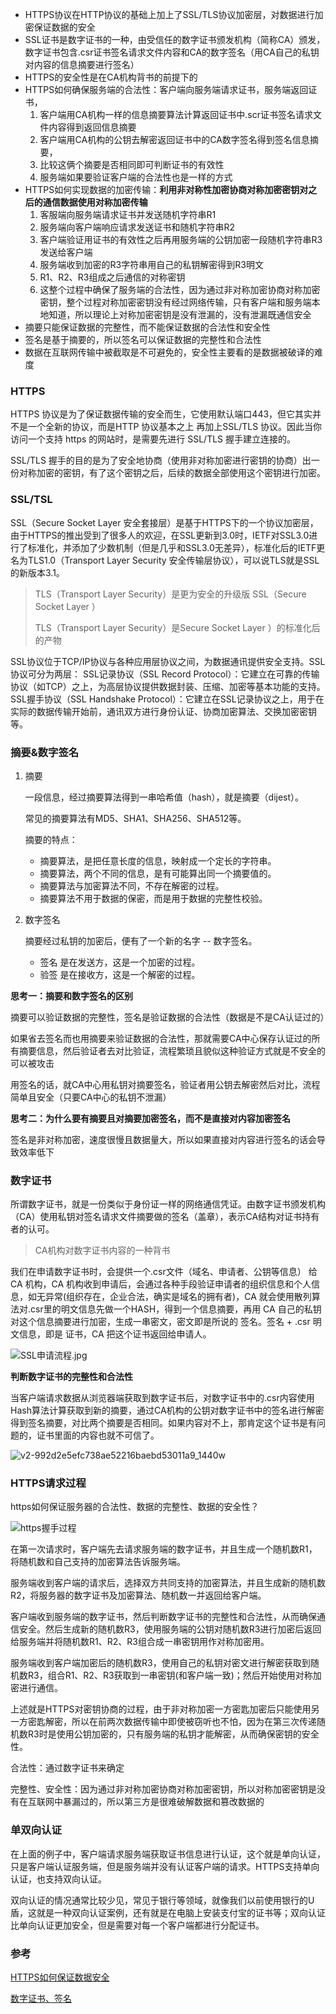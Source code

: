- HTTPS协议在HTTP协议的基础上加上了SSL/TLS协议加密层，对数据进行加密保证数据的安全
- SSL证书是数字证书的一种，由受信任的数字证书颁发机构（简称CA）颁发，数字证书包含.csr证书签名请求文件内容和CA的数字签名（用CA自己的私钥对内容的信息摘要进行签名）
- HTTPS的安全性是在CA机构背书的前提下的
- HTTPS如何确保服务端的合法性：客户端向服务端请求证书，服务端返回证书，
  1. 客户端用CA机构一样的信息摘要算法计算返回证书中.scr证书签名请求文件内容得到返回信息摘要
  2. 客户端用CA机构的公钥去解密返回证书中的CA数字签名得到签名信息摘要，
  3. 比较这俩个摘要是否相同即可判断证书的有效性
  4. 服务端如果要验证客户端的合法性也是一样的方式
- HTTPS如何实现数据的加密传输：**利用非对称性加密协商对称加密密钥对之后的通信数据使用对称加密传输**
  1. 客服端向服务端请求证书并发送随机字符串R1
  2. 服务端向客户端响应请求发送证书和随机字符串R2
  3. 客户端验证用证书的有效性之后再用服务端的公钥加密一段随机字符串R3发送给客户端
  4. 服务端收到加密的R3字符串用自己的私钥解密得到R3明文
  5. R1、R2、R3组成之后通信的对称密钥
  6. 这整个过程中确保了服务端的合法性，因为通过非对称加密协商对称加密密钥，整个过程对称加密密钥没有经过网络传输，只有客户端和服务端本地知道，所以理论上对称加密密钥是没有泄漏的，没有泄漏既通信安全
- 摘要只能保证数据的完整性，而不能保证数据的合法性和安全性
- 签名是基于摘要的，所以签名可以保证数据的完整性和合法性
- 数据在互联网传输中被截取是不可避免的，安全性主要看的是数据被破译的难度

### HTTPS

HTTPS 协议是为了保证数据传输的安全而生，它使用默认端口443，但它其实并不是一个全新的协议，而是HTTP 协议基本之上 再加上SSL/TLS 协议。因此当你访问一个支持 https 的网站时，是需要先进行 SSL/TLS 握手建立连接的。

SSL/TLS 握手的目的是为了安全地协商（使用非对称加密进行密钥的协商）出一份对称加密的密钥，有了这个密钥之后，后续的数据全部使用这个密钥进行加密。

### SSL/TSL

SSL（Secure Socket Layer 安全套接层）是基于HTTPS下的一个协议加密层，由于HTTPS的推出受到了很多人的欢迎，在SSL更新到3.0时，IETF对SSL3.0进行了标准化，并添加了少数机制（但是几乎和SSL3.0无差异），标准化后的IETF更名为TLS1.0（Transport Layer Security 安全传输层协议），可以说TLS就是SSL的新版本3.1。

> TLS（Transport Layer Security）是更为安全的升级版 SSL（Secure Socket Layer ）
>
> TLS（Transport Layer Security）是Secure Socket Layer ）的标准化后的产物

SSL协议位于TCP/IP协议与各种应用层协议之间，为数据通讯提供安全支持。SSL协议可分为两层： SSL记录协议（SSL Record Protocol）：它建立在可靠的传输协议（如TCP）之上，为高层协议提供数据封装、压缩、加密等基本功能的支持。 SSL握手协议（SSL Handshake Protocol）：它建立在SSL记录协议之上，用于在实际的数据传输开始前，通讯双方进行身份认证、协商加密算法、交换加密密钥等。

### 摘要&数字签名

1. 摘要

   一段信息，经过摘要算法得到一串哈希值（hash），就是摘要（dijest）。

   常见的摘要算法有MD5、SHA1、SHA256、SHA512等。

   摘要的特点：

   - 摘要算法，是把任意长度的信息，映射成一个定长的字符串。
   - 摘要算法，两个不同的信息，是有可能算出同一个摘要值的。
   - 摘要算法与加密算法不同，不存在解密的过程。
   - 摘要算法不用于数据的保密，而是用于数据的完整性校验。
   
2. 数字签名

   摘要经过私钥的加密后，便有了一个新的名字 -- 数字签名。

   - 签名 是在发送方，这是一个加密的过程。
   - 验签 是在接收方，这是一个解密的过程。

**思考一：摘要和数字签名的区别**

摘要可以验证数据的完整性，签名是验证数据的合法性（数据是不是CA认证过的）

如果省去签名而也用摘要来验证数据的合法性，那就需要CA中心保存认证过的所有摘要信息，然后验证者去对比验证，流程繁琐且貌似这种验证方式就是不安全的可以被攻击

用签名的话，就CA中心用私钥对摘要签名，验证者用公钥去解密然后对比，流程简单且安全（只要CA中心的私钥不泄漏）

**思考二：为什么要有摘要且对摘要加密签名，而不是直接对内容加密签名**

签名是非对称加密，速度很慢且数据量大，所以如果直接对内容进行签名的话会导致效率低下

### 数字证书

所谓数字证书，就是一份类似于身份证一样的网络通信凭证。由数字证书颁发机构（CA）使用私钥对签名请求文件摘要做的签名（盖章），表示CA结构对证书持有者的认可。 

>CA机构对数字证书内容的一种背书

我们在申请数字证书时，会提供一个.csr文件（域名、申请者、公钥等信息） 给 CA 机构，CA 机构收到申请后，会通过各种手段验证申请者的组织信息和个人信息，如无异常(组织存在，企业合法，确实是域名的拥有者)，CA 就会使用散列算法对.csr里的明文信息先做一个HASH，得到一个信息摘要，再用 CA 自己的私钥对这个信息摘要进行加密，生成一串密文，密文即是所说的 签名。签名 + .csr 明文信息，即是 证书，CA 把这个证书返回给申请人。

![SSL申请流程.jpg](./assets/SSL申请流程.jpg)

**判断数字证书的完整性和合法性**

当客户端请求数据从浏览器端获取到数字证书后，对数字证书中的.csr内容使用Hash算法计算获取到新的摘要，通过CA机构的公钥对数字证书中的签名进行解密得到签名摘要，对比两个摘要是否相同。如果内容对不上，那肯定这个证书是有问题的，证书里面的内容也就不可信了。

![v2-992d2e5efc738ae52216baebd53011a9_1440w](./assets/SSL验证.jpg)

### HTTPS请求过程

https如何保证服务器的合法性、数据的完整性、数据的安全性？

![https握手过程](./assets/https握手过程.jpg)

在第一次请求时，客户端先去请求服务端的数字证书，并且生成一个随机数R1，将随机数和自己支持的加密算法告诉服务端。

服务端收到客户端的请求后，选择双方共同支持的加密算法，并且生成新的随机数R2，将服务器的数字证书及加密算法、随机数一并返回给客户端。

客户端收到服务端的数字证书，然后判断数字证书的完整性和合法性，从而确保通信安全。然后生成新的随机数R3，使用服务端的公钥对随机数R3进行加密后返回给服务端并将随机数R1、R2、R3组合成一串密钥用作对称加密用。

服务端收到客户端加密后的随机数R3，使用自己的私钥对密文进行解密获取到随机数R3，组合R1、R2、R3获取到一串密钥(和客户端一致)；然后开始使用对称加密进行通信。

上述就是HTTPS对密钥协商的过程，由于非对称加密一方密匙加密后只能使用另一方密匙解密，所以在前两次数据传输中即使被窃听也不怕，因为在第三次传递随机数R3时是使用公钥加密的，只有服务端的私钥才能解密，从而确保密钥的安全性。

合法性：通过数字证书来确定

完整性、安全性：因为通过非对称加密协商对称加密密钥，所以对称加密密钥是没有在互联网中暴漏过的，所以第三方是很难破解数据和篡改数据的

### 单双向认证

在上面的例子中，客户端请求服务端获取证书信息进行认证，这个就是单向认证，只是客户端认证服务端，但是服务端并没有认证客户端的请求。HTTPS支持单向认证，也支持双向认证。

双向认证的情况通常比较少见，常见于银行等领域，就像我们以前使用银行的U盾，这就是一种双向认证案例，还有就是在电脑上安装支付宝的证书等；双向认证比单向认证更加安全，但是需要对每一个客户端都进行分配证书。

### 参考

[HTTPS如何保证数据安全](https://zhuanlan.zhihu.com/p/578936926)

[数字证书、签名](https://www.51cto.com/article/628890.html)



